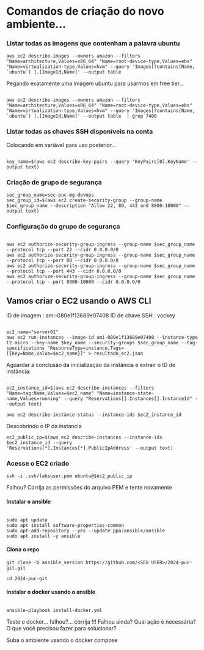 # Comandos de criação do novo ambiente... 

### Listar todas as imagens que contenham a palavra ubuntu

```
aws ec2 describe-images --owners amazon --filters "Name=architecture,Values=x86_64" "Name=root-device-type,Values=ebs" "Name=virtualization-type,Values=hvm" --query 'Images[?contains(Name, `ubuntu`) ].[ImageId,Name]' --output table 

```

Pegando exatamente uma imagem ubuntu para usarmos em free tier...

```

aws ec2 describe-images --owners amazon --filters "Name=architecture,Values=x86_64" "Name=root-device-type,Values=ebs" "Name=virtualization-type,Values=hvm" --query 'Images[?contains(Name, `ubuntu`) ].[ImageId,Name]' --output table  | grep 7408

```

### Listar todas as chaves SSH disponíveis na conta

Colocando em variável para uso posterior...

```

key_name=$(aws ec2 describe-key-pairs --query 'KeyPairs[0].KeyName' --output text)

```

### Criação de grupo de segurança

```
sec_group_name=sec-puc-mg-devops
sec_group_id=$(aws ec2 create-security-group --group-name $sec_group_name --description "Allow 22, 80, 443 and 8000-10000" --output text)

```

### Configuração do grupo de segurança
```

aws ec2 authorize-security-group-ingress --group-name $sec_group_name --protocol tcp --port 22 --cidr 0.0.0.0/0
aws ec2 authorize-security-group-ingress --group-name $sec_group_name --protocol tcp --port 80 --cidr 0.0.0.0/0
aws ec2 authorize-security-group-ingress --group-name $sec_group_name --protocol tcp --port 443 --cidr 0.0.0.0/0
aws ec2 authorize-security-group-ingress --group-name $sec_group_name --protocol tcp --port 8000-10000 --cidr 0.0.0.0/0

```


## Vamos criar o EC2 usando o AWS CLI

ID de imagem    : ami-080e1f13689e07408
ID de chave SSH : vockey

```

ec2_name="server01"
aws ec2 run-instances --image-id ami-080e1f13689e07408 --instance-type t2.micro --key-name $key_name --security-groups $sec_group_name --tag-specifications "ResourceType=instance,Tags=[{Key=Name,Value=$ec2_name}]" > resultado_ec2.json

```

Aguardar a conclusão da inicialização da instância e extrair o ID de instância:


```

ec2_instance_id=$(aws ec2 describe-instances --filters "Name=tag:Name,Values=$ec2_name" "Name=instance-state-name,Values=running" --query "Reservations[].Instances[].InstanceId" --output text)

aws ec2 describe-instance-status --instance-ids $ec2_instance_id

```

Descobrindo o IP da instancia 

```
ec2_public_ip=$(aws ec2 describe-instances --instance-ids $ec2_instance_id --query 'Reservations[*].Instances[*].PublicIpAddress' --output text)

```

### Acesse o EC2 criado

```
ssh -i .ssh/labsuser.pem ubuntu@$ec2_public_ip

```

Falhou? Corrija as permissões do arquivo PEM e tente novamente

#### Instalar o ansible

```

sudo apt update
sudo apt install software-properties-common
sudo apt-add-repository --yes --update ppa:ansible/ansible
sudo apt install -y ansible 

```

#### Clona o repo

```
git clone -b ansible_version https://github.com/<SEU USER>/2024-puc-git.git

cd 2024-puc-git

```
#### Instalar o docker usando o ansible 

```

ansible-playbook install-docker.yml
```

Teste o docker... falhou?... corrija !!!
Falhou ainda? Qual ação é necessária? O que você precisou fazer para solucionar?

Suba o ambiente usando o docker compose


